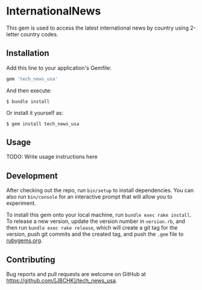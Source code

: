 # InternationalNews

This gem is used to access the latest international news by country using 2-letter country codes.

## Installation

Add this line to your application's Gemfile:

```ruby
gem 'tech_news_usa'
```

And then execute:

    $ bundle install

Or install it yourself as:

    $ gem install tech_news_usa

## Usage

TODO: Write usage instructions here

## Development

After checking out the repo, run `bin/setup` to install dependencies. You can also run `bin/console` for an interactive prompt that will allow you to experiment.

To install this gem onto your local machine, run `bundle exec rake install`. To release a new version, update the version number in `version.rb`, and then run `bundle exec rake release`, which will create a git tag for the version, push git commits and the created tag, and push the `.gem` file to [rubygems.org](https://rubygems.org).

## Contributing

Bug reports and pull requests are welcome on GitHub at https://github.com/[JBCHK]/tech_news_usa.
